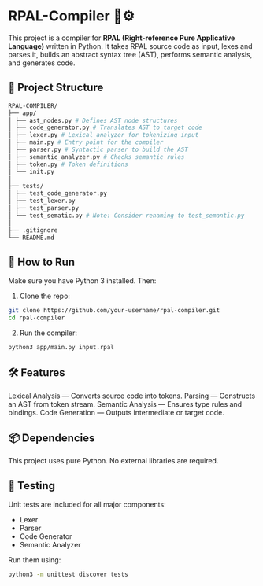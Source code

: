 # RPAL-Compiler 🧠⚙️

This project is a compiler for **RPAL (Right-reference Pure Applicative Language)** written in Python. It takes RPAL source code as input, lexes and parses it, builds an abstract syntax tree (AST), performs semantic analysis, and generates code.

## 🧩 Project Structure

```bash
RPAL-COMPILER/
├── app/
│ ├── ast_nodes.py # Defines AST node structures
│ ├── code_generator.py # Translates AST to target code
│ ├── lexer.py # Lexical analyzer for tokenizing input
│ ├── main.py # Entry point for the compiler
│ ├── parser.py # Syntactic parser to build the AST
│ ├── semantic_analyzer.py # Checks semantic rules
│ ├── token.py # Token definitions
│ └── init.py
│
├── tests/
│ ├── test_code_generator.py
│ ├── test_lexer.py
│ ├── test_parser.py
│ └── test_sematic.py # Note: Consider renaming to test_semantic.py
│
├── .gitignore
└── README.md
```



## 🚀 How to Run

Make sure you have Python 3 installed. Then:

1. Clone the repo:
```bash
git clone https://github.com/your-username/rpal-compiler.git
cd rpal-compiler
```

2. Run the compiler:
```bash
python3 app/main.py input.rpal
```


## 🛠️ Features

Lexical Analysis — Converts source code into tokens.
Parsing — Constructs an AST from token stream.
Semantic Analysis — Ensures type rules and bindings.
Code Generation — Outputs intermediate or target code.

## 📦 Dependencies

This project uses pure Python. No external libraries are required.

## 🧪 Testing

Unit tests are included for all major components:

- Lexer
- Parser
- Code Generator
- Semantic Analyzer

Run them using:
```bash
python3 -m unittest discover tests
```